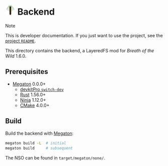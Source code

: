 # <img src="icon.svg" width="32" height="32" alt="All Trees Tracker backend icon"></img> Backend

> [!NOTE]
> This is developer documentation. If you just want to use the project, see the
> [project `README`](/README.md).

This directory contains the backend, a LayeredFS mod for *Breath of the Wild*
1.6.0.

## Prerequisites

- [Megaton](https://megaton.pistonite.dev/install.html) 0.0.0+
  - [devkitPro `switch-dev`](https://devkitpro.org/wiki/Getting_Started)
  - [Rust](https://www.rust-lang.org/tools/install) 1.56.0+
  - [Ninja](https://ninja-build.org/) 1.12.0+
  - [CMake](https://cmake.org/download/) 4.0.0+

## Build

Build the backend with
[Megaton](https://megaton.pistonite.dev/create_project.html#build):

```sh
megaton build -L  # initial
megaton build     # subsequent
```

The NSO can be found in `target/megaton/none/`.

